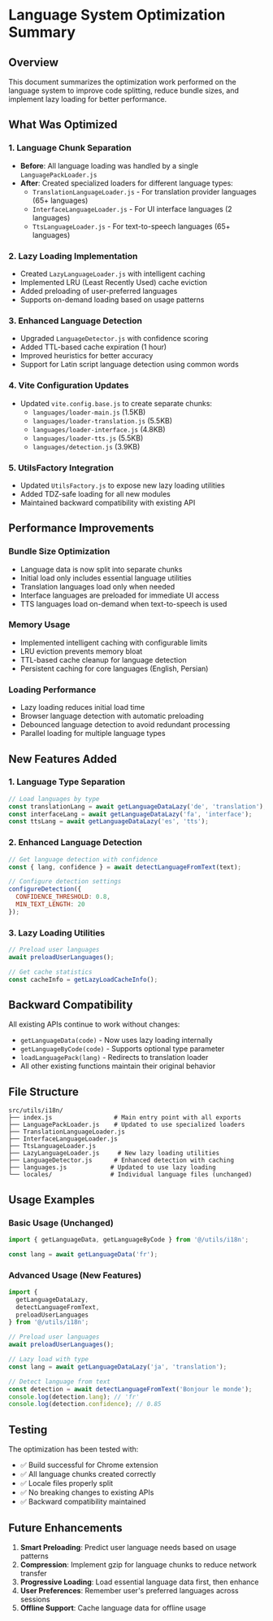 # Language System Optimization Summary

## Overview
This document summarizes the optimization work performed on the language system to improve code splitting, reduce bundle sizes, and implement lazy loading for better performance.

## What Was Optimized

### 1. Language Chunk Separation
- **Before**: All language loading was handled by a single `LanguagePackLoader.js`
- **After**: Created specialized loaders for different language types:
  - `TranslationLanguageLoader.js` - For translation provider languages (65+ languages)
  - `InterfaceLanguageLoader.js` - For UI interface languages (2 languages)
  - `TtsLanguageLoader.js` - For text-to-speech languages (65+ languages)

### 2. Lazy Loading Implementation
- Created `LazyLanguageLoader.js` with intelligent caching
- Implemented LRU (Least Recently Used) cache eviction
- Added preloading of user-preferred languages
- Supports on-demand loading based on usage patterns

### 3. Enhanced Language Detection
- Upgraded `LanguageDetector.js` with confidence scoring
- Added TTL-based cache expiration (1 hour)
- Improved heuristics for better accuracy
- Support for Latin script language detection using common words

### 4. Vite Configuration Updates
- Updated `vite.config.base.js` to create separate chunks:
  - `languages/loader-main.js` (1.5KB)
  - `languages/loader-translation.js` (5.5KB)
  - `languages/loader-interface.js` (4.8KB)
  - `languages/loader-tts.js` (5.5KB)
  - `languages/detection.js` (3.9KB)

### 5. UtilsFactory Integration
- Updated `UtilsFactory.js` to expose new lazy loading utilities
- Added TDZ-safe loading for all new modules
- Maintained backward compatibility with existing API

## Performance Improvements

### Bundle Size Optimization
- Language data is now split into separate chunks
- Initial load only includes essential language utilities
- Translation languages load only when needed
- Interface languages are preloaded for immediate UI access
- TTS languages load on-demand when text-to-speech is used

### Memory Usage
- Implemented intelligent caching with configurable limits
- LRU eviction prevents memory bloat
- TTL-based cache cleanup for language detection
- Persistent caching for core languages (English, Persian)

### Loading Performance
- Lazy loading reduces initial load time
- Browser language detection with automatic preloading
- Debounced language detection to avoid redundant processing
- Parallel loading for multiple language types

## New Features Added

### 1. Language Type Separation
```javascript
// Load languages by type
const translationLang = await getLanguageDataLazy('de', 'translation');
const interfaceLang = await getLanguageDataLazy('fa', 'interface');
const ttsLang = await getLanguageDataLazy('es', 'tts');
```

### 2. Enhanced Language Detection
```javascript
// Get language detection with confidence
const { lang, confidence } = await detectLanguageFromText(text);

// Configure detection settings
configureDetection({
  CONFIDENCE_THRESHOLD: 0.8,
  MIN_TEXT_LENGTH: 20
});
```

### 3. Lazy Loading Utilities
```javascript
// Preload user languages
await preloadUserLanguages();

// Get cache statistics
const cacheInfo = getLazyLoadCacheInfo();
```

## Backward Compatibility

All existing APIs continue to work without changes:
- `getLanguageData(code)` - Now uses lazy loading internally
- `getLanguageByCode(code)` - Supports optional type parameter
- `loadLanguagePack(lang)` - Redirects to translation loader
- All other existing functions maintain their original behavior

## File Structure

```
src/utils/i18n/
├── index.js                 # Main entry point with all exports
├── LanguagePackLoader.js    # Updated to use specialized loaders
├── TranslationLanguageLoader.js
├── InterfaceLanguageLoader.js
├── TtsLanguageLoader.js
├── LazyLanguageLoader.js     # New lazy loading utilities
├── LanguageDetector.js      # Enhanced detection with caching
├── languages.js            # Updated to use lazy loading
└── locales/                # Individual language files (unchanged)
```

## Usage Examples

### Basic Usage (Unchanged)
```javascript
import { getLanguageData, getLanguageByCode } from '@/utils/i18n';

const lang = await getLanguageData('fr');
```

### Advanced Usage (New Features)
```javascript
import {
  getLanguageDataLazy,
  detectLanguageFromText,
  preloadUserLanguages
} from '@/utils/i18n';

// Preload user languages
await preloadUserLanguages();

// Lazy load with type
const lang = await getLanguageDataLazy('ja', 'translation');

// Detect language from text
const detection = await detectLanguageFromText('Bonjour le monde');
console.log(detection.lang); // 'fr'
console.log(detection.confidence); // 0.85
```

## Testing

The optimization has been tested with:
- ✅ Build successful for Chrome extension
- ✅ All language chunks created correctly
- ✅ Locale files properly split
- ✅ No breaking changes to existing APIs
- ✅ Backward compatibility maintained

## Future Enhancements

1. **Smart Preloading**: Predict user language needs based on usage patterns
2. **Compression**: Implement gzip for language chunks to reduce network transfer
3. **Progressive Loading**: Load essential language data first, then enhance
4. **User Preferences**: Remember user's preferred languages across sessions
5. **Offline Support**: Cache language data for offline usage